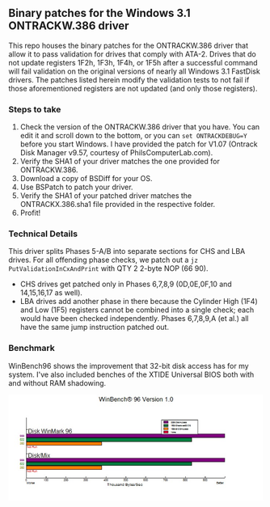 ## Binary patches for the Windows 3.1 ONTRACKW.386 driver

This repo houses the binary patches for the ONTRACKW.386 driver that allow it to pass validation for drives that comply with ATA-2.  Drives that do not update registers 1F2h, 1F3h, 1F4h, or 1F5h after a successful command will fail validation on the original versions of nearly all Windows 3.1 FastDisk drivers.  The patches listed herein modify the validation tests to not fail if those aforementioned registers are not updated (and only those registers).


### Steps to take

1.  Check the version of the ONTRACKW.386 driver that you have.  You can edit it and scroll down to the bottom, or you can `set ONTRACKDEBUG=Y` before you start Windows.  I have provided the patch for V1.07 (Ontrack Disk Manager v9.57, courtesy of PhilsComputerLab.com).
2.  Verify the SHA1 of your driver matches the one provided for ONTRACKW.386.
3.  Download a copy of BSDiff for your OS.
4.  Use BSPatch to patch your driver.
5.  Verify the SHA1 of your patched driver matches the ONTRACKX.386.sha1 file provided in the respective folder.
6.  Profit!


### Technical Details

This driver splits Phases 5-A/B into separate sections for CHS and LBA drives.  For all offending phase checks, we patch out a `jz PutValidationInCxAndPrint` with QTY 2 2-byte NOP (66 90).
- CHS drives get patched only in Phases 6,7,8,9 (0D,0E,0F,10 and 14,15,16,17 as well).
- LBA drives add another phase in there because the Cylinder High (1F4) and Low (1F5) registers cannot be combined into a single check; each would have been checked independently.  Phases 6,7,8,9,A (et al.) all have the same jump instruction patched out.


### Benchmark

WinBench96 shows the improvement that 32-bit disk access has for my system.  I've also included benches of the XTIDE Universal BIOS both with and without RAM shadowing.

![benchmark](DISKCHART2.jpg)


